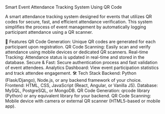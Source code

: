 
Smart Event Attendance Tracking System Using QR Code

A smart attendance tracking system designed for events that utilizes QR codes for secure, fast, and efficient attendance verification. This system simplifies the process of event management by automatically logging participant attendance using a QR scanner.

🚀 Features
QR Code Generation: Unique QR codes are generated for each participant upon registration.
QR Code Scanning: Easily scan and verify attendance using mobile devices or dedicated QR scanners.
Real-time Tracking: Attendance status is updated in real-time and stored in the database.
Secure & Fast: Secure authentication process and fast validation of event attendees.
Analytics Dashboard: View event participation statistics and track attendee engagement.
🛠️ Tech Stack
Backend: Python (Flask/Django), Node.js, or any backend framework of your choice.
Frontend: HTML, CSS, JavaScript (React, Angular, or Vanilla JS).
Database: MySQL, PostgreSQL, or MongoDB.
QR Code Generation: qrcode library (Python) or any equivalent library for your backend.
QR Code Scanning: Mobile device with camera or external QR scanner (HTML5-based or mobile app).
